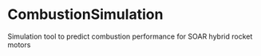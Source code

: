# CombustionSimulation
 Simulation tool to predict combustion performance for SOAR hybrid rocket motors
